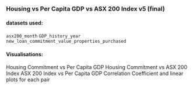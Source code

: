 ### Housing vs Per Capita GDP vs ASX 200 Index v5 (final)

#### datasets used:
`asx200_month`
`GDP_history_year`
`new_loan_commitment_value_properties_purchased`

#### Visualisations:
Housing Commitment vs Per Capita GDP
Housing Commitment vs ASX 200 Index 
ASX 200 Index vs Per Capita GDP
Correlation Coefficient and linear plots for each pair
